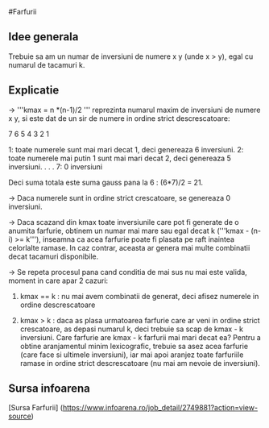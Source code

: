 #Farfurii


 ## Idee generala

 Trebuie sa am un numar de inversiuni de numere x y (unde x > y), egal cu numarul de tacamuri k.

 ## Explicatie 

 -> '''kmax =  n *(n-1)/2 ''' reprezinta numarul maxim de inversiuni de numere x y, si este dat de un sir de numere in ordine strict descrescatoare:

 7 6 5 4 3 2 1

 1: toate numerele sunt mai mari decat 1, deci genereaza 6 inversiuni.
 2: toate numerele mai putin 1 sunt mai mari decat 2,  deci genereaza 5 inversiuni.
 .
 .
 .
 7:  0 inversiuni

 Deci suma totala este suma gauss pana la 6 : (6*7)/2 = 21.

-> Daca numerele sunt in ordine strict crescatoare, se genereaza 0 inversiuni.

-> Daca scazand din kmax toate inversiunile care pot fi generate de o anumita farfurie, obtinem un numar mai mare sau egal decat k ('''kmax - (n-i) >= k'''), inseamna ca acea farfurie poate fi plasata pe raft inaintea celorlalte ramase. In caz contrar, aceasta ar genera mai multe combinatii decat tacamuri disponibile.

-> Se repeta procesul pana cand conditia de mai sus nu mai este valida, moment in care apar 2 cazuri:

1. kmax == k : nu mai avem combinatii de generat, deci afisez numerele in ordine descrescatoare

2. kmax > k : daca as plasa urmatoarea farfurie care ar veni in ordine strict crescatoare, as depasi numarul k, deci trebuie sa scap de kmax - k inversiuni.
Care farfurie are kmax - k farfurii mai mari decat ea? Pentru a obtine aranjamentul minim lexicografic, trebuie sa asez acea farfurie (care face si ultimele inversiuni), iar mai apoi aranjez toate farfuriile ramase in ordine strict descrescatoare (nu mai am nevoie de inversiuni).


 ## Sursa infoarena

 [Sursa Farfurii] (https://www.infoarena.ro/job_detail/2749881?action=view-source)
